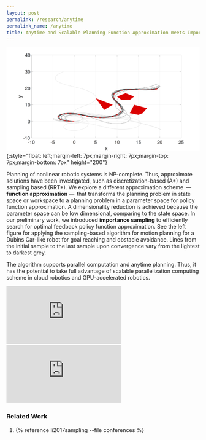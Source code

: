 ```yaml
---
layout: post
permalink: /research/anytime
permalink_name: /anytime
title: Anytime and Scalable Planning Function Approximation meets Important Sampling
---
```


![](../assets/dubinstraj.jpg){:style="float: left;margin-left: 7px;margin-right: 7px;margin-top: 7px;margin-bottom: 7px" height="200"}

Planning of nonlinear robotic systems is NP-complete. Thus, approximate solutions have been investigated, such as discretization-based (A*) and sampling based (RRT*). We explore a different approximation scheme  —  **function approximation** —  that transforms the planning problem in state space or workspace to a planning problem in a parameter space for policy function approximation. A dimensionality reduction is achieved because the parameter space can be low dimensional, comparing to the state space. In our preliminary work, we introduced **importance sampling** to efficiently search for optimal feedback policy function approximation. See the left figure for applying the sampling-based algorithm for motion planning for a Dubins Car-like robot for goal reaching and obstacle avoidance. Lines from the initial sample to the last sample upon convergence vary from the lightest to darkest grey.

The algorithm supports parallel computation and anytime planning. Thus, it has the potential to take full advantage of scalable parallelization computing scheme in cloud robotics and GPU-accelerated robotics.

<iframe width="300" src="https://www.youtube.com/embed/zIt7lSJgWpc" title="YouTube video player" frameborder="0" allow="accelerometer; autoplay; clipboard-write; encrypted-media; gyroscope; picture-in-picture" allowfullscreen></iframe>

<iframe width="300" src="https://www.youtube.com/embed/WkkSpqLudss" title="YouTube video player" frameborder="0" allow="accelerometer; autoplay; clipboard-write; encrypted-media; gyroscope; picture-in-picture" allowfullscreen></iframe>

### Related Work

1. {% reference li2017sampling --file conferences %}
